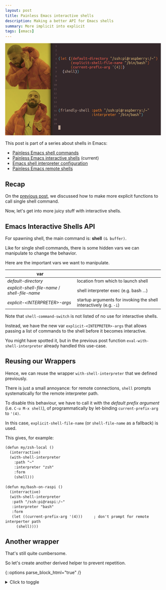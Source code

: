 ```yaml
---
layout: post
title: Painless Emacs interactive shells
description: Making a better API for Emacs shells
summary: More implicit into explicit
tags: [emacs]
---
```


![drake](/assets/img/drake-friendly-shell.png)


This post is part of a series about shells in Emacs:
- [Painless Emacs shell commands](/2020/01/19/painless-emacs-shell-commands)
- [Painless Emacs interactive shells](/2020/01/21/painless-emacs-interactive-shells) (current)
- [Emacs shell interpreter configuration](/2020/07/07/emacs-remote-shell-interpreter-conf)
- [Painless Emacs remote shells](/2020/07/08/painless-emacs-remote-shells)


## Recap

On the [previous post](/2020/01/19/painless-emacs-shell-commands), we discussed how to make more explicit functions to call single shell command.

Now, let's get into more juicy stuff with interactive shells.


## Emacs Interactive Shells API

For spawning shell, the main command is: **shell** `(& buffer)`.

Like for single shell commands, there is some hidden vars we can manipulate to change the behavior.

Here are the important vars we want to manipulate.

| var                                            |                                                                    |
| --                                             | --                                                                 |
| _default-directory_                            | location from which to launch shell                                |
| _explicit-shell-file-name_ / _shell-file-name_ | shell interpreter exec (e.g. bash ...)                             |
| _explicit-\<INTERPRETER\>-args_                | startup arguments for invoking the shell interactively (e.g. `-i`) |

Note that `shell-command-switch` is not listed of no use for interactive shells.

Instead, we have the new var `explicit-<INTEPRETER>-args` that allows passing a list of commands to the shell before it becomes interactive.

You might have spotted it, but in the previous post function `eval-with-shell-interpreter` already handled this use-case.


## Reusing our Wrappers

Hence, we can reuse the wrapper `with-shell-interpreter` that we defined previously.

There is just a small annoyance: for remote connections, `shell` prompts systematically for the remote interpreter path.

To disable this behaviour, we have to call it with the _default prefix argument_ (i.e. `C-u M-x shell`), of programmatically by let-binding `current-prefix-arg` to `'(4)`.

In this case, `explicit-shell-file-name` (or `shell-file-name` as a fallback) is used.

This gives, for example:

```emacs-lisp
(defun my/zsh-local ()
  (interractive)
  (with-shell-interpreter
    :path "~"
    :interpreter "zsh"
    :form
    (shell)))

(defun my/bash-on-raspi ()
  (interractive)
  (with-shell-interpreter
   :path "/ssh:pi@raspi:/~"
   :interpreter "bash"
   :form
   (let ((current-prefix-arg '(4)))     ; don't prompt for remote interperter path
     (shell))))
```


## Another wrapper

That's still quite cumbersome.

So let's create another derived helper to prevent repetition.

{::options parse_block_html="true" /}
<details><summary markdown="span">Click to toggle</summary>
```emacs-lisp
;; ------------------------------------------------------------------------
;; MAIN

(cl-defun friendly-shell (&key path interpreter interpreter-args command-switch)
  "Create a shell at given PATH, using given INTERPRETER binary."
  (interactive)

  (with-shell-interpreter
    :form
    (let* ((path (or path default-directory))
           (is-remote (file-remote-p path))
           (interpreter (or interpreter
                            (if is-remote
                                with-shell-interpreter-default-remote
                              shell-file-name)))
           (interpreter (prf/tramp/path/normalize interpreter))
           (shell-buffer-basename (friendly-shell--generate-buffer-name is-remote interpreter path))
           (shell-buffer-name (generate-new-buffer-name shell-buffer-name))
           (current-prefix-arg '(4))
           (comint-process-echoes t))
      (shell shell-buffer-name))
    :path path
    :interpreter interpreter
    :interpreter-args interpreter-args))

;; ------------------------------------------------------------------------
;; HELPERS: BUFFER NAME

(defun friendly-shell--generate-buffer-name (is-remote interpreter path)
  (if is-remote
      (friendly-shell--generate-buffer-name-remote interpreter path)
    (friendly-shell--generate-buffer-name-local interpreter path)))

(defun friendly-shell--generate-buffer-name-local (&optional interpreter _path)
  (if interpreter
      (prf-with-interpreter--get-interpreter-name interpreter)
    "shell"))

(defun friendly-shell--generate-buffer-name-remote (intepreter path)
  (let ((vec (tramp-dissect-file-name path)))
    (friendly-shell--generate-buffer-name-remote-from-vec vec)))

(defun friendly-shell--generate-buffer-name-remote-from-vec (vec)
  (let (user host)
    (concat
     (tramp-file-name-user vec) "@" (tramp-file-name-host vec))))
```
</details>
{::options parse_block_html="false" /}

Please note that we force `comint-process-echoes` to `t` to ensure that directory tracking works properly.

Directory tracking (_ditrack_ for short) is the Emacs capability to keep track of current directory when doing a `cd`.

Also, we embarked functions to help make shell buffer names more explicit.

Our rewritten commands become:

```emacs-lisp
(defun my/zsh-local ()
  (interractive)
  (friendly-shell :path "~" :interpreter "zsh"))

(defun my/bash-on-raspi ()
  (interractive)
  (friendly-shell :path "/ssh:pi@raspi:/~" :interpreter "bash"))
```

The command `friendly-shell` is available with package [friendly-shell](https://melpa.org/#/friendly-shell).

[![p3r7/friendly-shell - GitHub](https://gh-card.dev/repos/p3r7/friendly-shell.svg){:style="max-width: var(--img-width-gh-card)"}](https://github.com/p3r7/friendly-shell)
